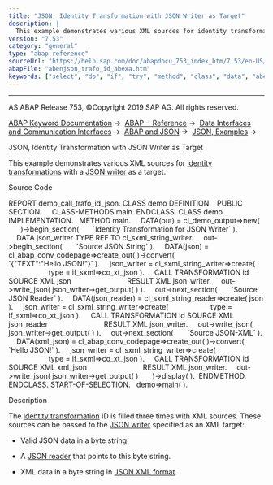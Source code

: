 ```yaml
---
title: "JSON, Identity Transformation with JSON Writer as Target"
description: |
  This example demonstrates various XML sources for identity transformations(https://help.sap.com/doc/abapdocu_753_index_htm/7.53/en-US/abenid_trafo_glosry.htm 'Glossary Entry') with a JSON writer(https://help.sap.com/doc/abapdocu_753_index_htm/7.53/en-US/abenjson_writer_glosry.htm 'Glossary Entry
version: "7.53"
category: "general"
type: "abap-reference"
sourceUrl: "https://help.sap.com/doc/abapdocu_753_index_htm/7.53/en-US/abenjson_trafo_id_abexa.htm"
abapFile: "abenjson_trafo_id_abexa.htm"
keywords: ["select", "do", "if", "try", "method", "class", "data", "abenjson", "trafo", "abexa"]
---
```


* * *

AS ABAP Release 753, ©Copyright 2019 SAP AG. All rights reserved.

[ABAP Keyword Documentation](https://help.sap.com/doc/abapdocu_753_index_htm/7.53/en-US/abenabap.htm) →  [ABAP − Reference](https://help.sap.com/doc/abapdocu_753_index_htm/7.53/en-US/abenabap_reference.htm) →  [Data Interfaces and Communication Interfaces](https://help.sap.com/doc/abapdocu_753_index_htm/7.53/en-US/abenabap_data_communication.htm) →  [ABAP and JSON](https://help.sap.com/doc/abapdocu_753_index_htm/7.53/en-US/abenabap_json.htm) →  [JSON, Examples](https://help.sap.com/doc/abapdocu_753_index_htm/7.53/en-US/abenabap_json_abexas.htm) → 

JSON, Identity Transformation with JSON Writer as Target

This example demonstrates various XML sources for [identity transformations](https://help.sap.com/doc/abapdocu_753_index_htm/7.53/en-US/abenid_trafo_glosry.htm "Glossary Entry") with a [JSON writer](https://help.sap.com/doc/abapdocu_753_index_htm/7.53/en-US/abenjson_writer_glosry.htm "Glossary Entry") as a target.

Source Code

REPORT demo\_call\_trafo\_id\_json.
CLASS demo DEFINITION.
  PUBLIC SECTION.
    CLASS-METHODS main.
ENDCLASS.
CLASS demo IMPLEMENTATION.
  METHOD main.
    DATA(out) = cl\_demo\_output=>new(
      )->begin\_section(
      \`Identity Transformation for JSON Writer\` ).
    DATA json\_writer TYPE REF TO cl\_sxml\_string\_writer.
    out->begin\_section(
      \`Source JSON String\` ).
    DATA(json) = cl\_abap\_conv\_codepage=>create\_out( )->convert(
                   \`{"TEXT":"Hello JSON!"}\` ).
    json\_writer = cl\_sxml\_string\_writer=>create(
                    type = if\_sxml=>co\_xt\_json ).
    CALL TRANSFORMATION id SOURCE XML json
                           RESULT XML json\_writer.
    out->write\_json( json\_writer->get\_output( ) ).
    out->next\_section(
      \`Source JSON Reader\` ).
    DATA(json\_reader) = cl\_sxml\_string\_reader=>create( json ).
    json\_writer = cl\_sxml\_string\_writer=>create(
                    type = if\_sxml=>co\_xt\_json ).
    CALL TRANSFORMATION id SOURCE XML json\_reader
                           RESULT XML json\_writer.
    out->write\_json( json\_writer->get\_output( ) ).
    out->next\_section(
      \`Source JSON-XML\` ).
    DATA(xml\_json) = cl\_abap\_conv\_codepage=>create\_out( )->convert(
     \`<object><str name="TEXT">Hello JSON!</str></object>\` ).
    json\_writer = cl\_sxml\_string\_writer=>create(
                    type = if\_sxml=>co\_xt\_json ).
    CALL TRANSFORMATION id SOURCE XML xml\_json
                           RESULT XML json\_writer.
    out->write\_json( json\_writer->get\_output( )
      )->display( ).  ENDMETHOD.
ENDCLASS.
START-OF-SELECTION.
  demo=>main( ).

Description

The [identity transformation](https://help.sap.com/doc/abapdocu_753_index_htm/7.53/en-US/abenid_trafo_glosry.htm "Glossary Entry") ID is filled three times with XML sources. These sources can be passed to the [JSON writer](https://help.sap.com/doc/abapdocu_753_index_htm/7.53/en-US/abenjson_writer_glosry.htm "Glossary Entry") specified as an XML target:

-   Valid JSON data in a byte string.

-   A [JSON reader](https://help.sap.com/doc/abapdocu_753_index_htm/7.53/en-US/abenjson_reader_glosry.htm "Glossary Entry") that points to this byte string.

-   XML data in a byte string in [JSON XML format](https://help.sap.com/doc/abapdocu_753_index_htm/7.53/en-US/abenjson_xml_glosry.htm "Glossary Entry").